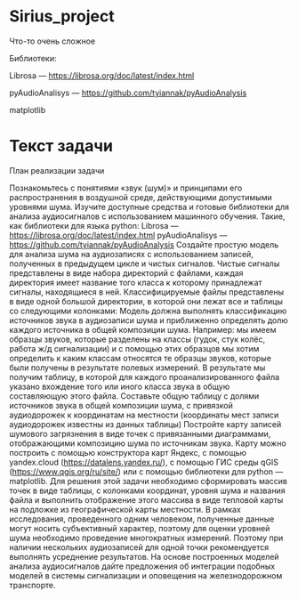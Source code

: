 # Sirius_project
Что-то очень сложное


Библиотеки:

Librosa — https://librosa.org/doc/latest/index.html

pyAudioAnalisys — https://github.com/tyiannak/pyAudioAnalysis

matplotlib


# Текст задачи

План реализации задачи

Познакомьтесь с понятиями «звук (шум)» и принципами его распространения в воздушной среде, действующими допустимыми уровнями шума.
Изучите доступные средства и готовые библиотеки для анализа аудиосигналов с использованием машинного обучения. Такие, как библиотеки для языка python:
Librosa — https://librosa.org/doc/latest/index.html
pyAudioAnalisys — https://github.com/tyiannak/pyAudioAnalysis
Создайте простую модель для анализа шума на аудиозаписях с использованием записей, полученных в предыдущем цикле и чистых сигналов. Чистые сигналы представлены в виде набора директорий с файлами, каждая директория имеет название того класса к которому принадлежат сигналы, находящиеся в ней. Классифицируемые файлы представлены в виде одной большой директории, в которой они лежат все и таблицы со следующими колонками: 
Модель должна выполнять классификацию источников звука в аудиозаписи шума и приближенно определять долю каждого источника в общей композиции шума. Например: мы имеем образцы звуков, которые разделены на классы (гудок, стук колёс, работа ж/д сигнализации) и с помощью этих образцов мы хотим определить к каким классам относятся те образцы звуков, которые были получены в результате полевых измерений. В результате мы получим таблицу, в которой для каждого проанализированного файла указано вхождение того или иного класса звука в общую составляющую этого файла.
Составьте общую таблицу с долями источников звука в общей композиции шума, с привязкой аудиодорожек к координатам на местности (координаты мест записи аудиодорожек известны из данных таблицы)
Постройте карту записей шумового загрязнения в виде точек с привязанными диаграммами, отображающими композицию шума по источникам звука. Карту можно построить с помощью конструктора карт Яндекс, с помощью yandex.cloud (https://datalens.yandex.ru/), c помощью ГИС среды qGIS (https://www.qgis.org/ru/site/) или с помощью библиотеки для python — matplotlib. Для решения этой задачи необходимо сформировать массив точек в виде таблицы, с колонками координат, уровня шума и названия файла и выполнить отображение этого массива в виде тепловой карты на подложке из географической карты местности.
В рамках исследования, проведенного одним человеком, полученные данные могут носить субъективный характер, поэтому для оценки уровней шума необходимо проведение многократных измерений. Поэтому при наличии нескольких аудиозаписей для одной точки рекомендуется выполнять усреднение результатов. На основе построенных моделей анализа аудиосигналов дайте предложения об интеграции подобных моделей в системы сигнализации и оповещения на железнодорожном транспорте.
